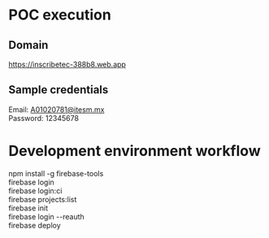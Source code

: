 # POC execution

## Domain
https://inscribetec-388b8.web.app

## Sample credentials
Email: A01020781@itesm.mx    
Password: 12345678   

# Development environment workflow

npm install -g firebase-tools  
firebase login  
firebase login:ci  
firebase projects:list  
firebase init   
firebase login --reauth  
firebase deploy  